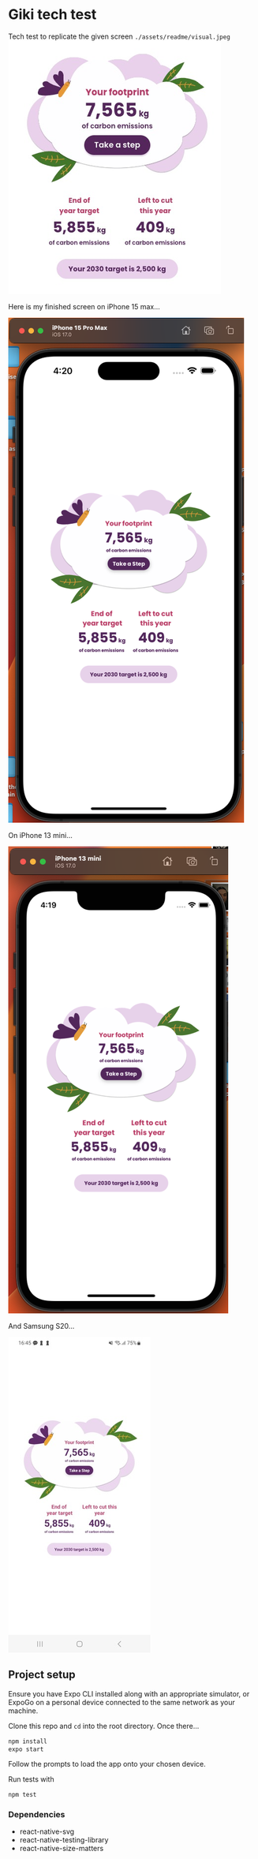 # Giki tech test

Tech test to replicate the given screen `./assets/readme/visual.jpeg`
![Reference image](./assets/readme/visual.jpeg)

Here is my finished screen on iPhone 15 max...

![Screen on iPhone 15](./assets/readme/iphone15.png)

On iPhone 13 mini...

![Screen on iPhone 13 mini](./assets/readme/iphone13mini.png)

And Samsung S20...

![Screen on Samsung S20](./assets/readme/samsungS20.jpeg)

## Project setup

Ensure you have Expo CLI installed along with an appropriate simulator, or ExpoGo on a personal device connected to the same network as your machine.

Clone this repo and `cd` into the root directory. Once there...

```
npm install
expo start
```
Follow the prompts to load the app onto your chosen device.

Run tests with

```
npm test
```

### Dependencies

- react-native-svg
- react-native-testing-library
- react-native-size-matters
